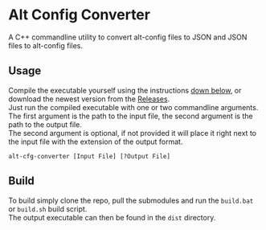 # Alt Config Converter

A C++ commandline utility to convert alt-config files to JSON and JSON files to alt-config files.

## Usage

Compile the executable yourself using the instructions [down below](#build), or download the newest version from the [Releases](https://github.com/LeonMrBonnie/alt-cfg-converter/releases). <br>
Just run the compiled executable with one or two commandline arguments. <br>
The first argument is the path to the input file, the second argument is the path to the output file. <br>
The second argument is optional, if not provided it will place it right next to the input file with the extension of the output format.

`alt-cfg-converter [Input File] [?Output File]`

## Build

To build simply clone the repo, pull the submodules and run the `build.bat` or `build.sh` build script. <br>
The output executable can then be found in the `dist` directory.
